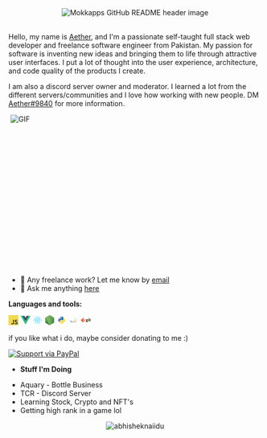 <center><img src="https://im3.ezgif.com/tmp/ezgif-3-20339ceb46.gif" alt="Mokkapps GitHub README header image"></center>


<br />

Hello, my name is [Aether](https://aetherisme.xyz), and I'm a passionate self-taught full stack web developer and freelance software engineer from Pakistan. My passion for software is inventing new ideas and bringing them to life through attractive user interfaces. I put a lot of thought into the user experience, architecture, and code quality of the products I create.

I am also a discord server owner and moderator. I learned a lot from the different servers/communities and I love how working with new people. DM [Aether#9840](https://discord.gg/TDbGjjgcDA) for more information.


  <img align="right" alt="GIF" src="https://github.com/abhisheknaiidu/abhisheknaiidu/blob/master/code.gif?raw=true" width="500" height="320" />
  
- 💼 Any freelance work? Let me know by [email](mailto:msultankhalid@gmail.com)
- 💬 Ask me anything [here](https://discord.gg/TDbGjjgcDA)

**Languages and tools:**  

<code><img height="20" src="https://raw.githubusercontent.com/github/explore/80688e429a7d4ef2fca1e82350fe8e3517d3494d/topics/javascript/javascript.png"></code>
<code><img height="20" src="https://raw.githubusercontent.com/github/explore/80688e429a7d4ef2fca1e82350fe8e3517d3494d/topics/vue/vue.png"></code>
<code><img height="20" src="https://raw.githubusercontent.com/github/explore/80688e429a7d4ef2fca1e82350fe8e3517d3494d/topics/react/react.png"></code>
<code><img height="20" src="https://raw.githubusercontent.com/github/explore/80688e429a7d4ef2fca1e82350fe8e3517d3494d/topics/nodejs/nodejs.png"></code>
<code><img height="20" src="https://raw.githubusercontent.com/github/explore/80688e429a7d4ef2fca1e82350fe8e3517d3494d/topics/python/python.png"></code>
<code><img height="20" src="https://raw.githubusercontent.com/github/explore/80688e429a7d4ef2fca1e82350fe8e3517d3494d/topics/mysql/mysql.png"></code>
<code><img height="20" src="https://raw.githubusercontent.com/github/explore/80688e429a7d4ef2fca1e82350fe8e3517d3494d/topics/git/git.png"></code>


<!--END_SECTION:waka-->

if you like what i do, maybe consider donating to me :)

[![Support via PayPal](https://cdn.rawgit.com/twolfson/paypal-github-button/1.0.0/dist/button.svg)](https://www.paypal.me/msktechmsk/)

  - **Stuff I'm Doing**
<!-- TODO-IST:START -->
- Aquary - Bottle Business          
- TCR - Discord Server          
- Learning Stock, Crypto and NFT's           
- Getting high rank in a game lol
<!-- TODO-IST:END -->




<p align="center"> <img src="https://github-readme-stats.vercel.app/api?username=Aeth-er&show_icons=true&theme=gotham" alt="abhisheknaiidu" />




